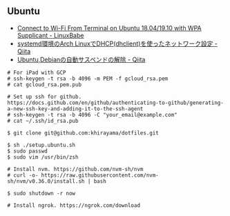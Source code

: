 ## Ubuntu

- [Connect to Wi-Fi From Terminal on Ubuntu 18.04/19.10 with WPA Supplicant - LinuxBabe](https://www.linuxbabe.com/ubuntu/connect-to-wi-fi-from-terminal-on-ubuntu-18-04-19-04-with-wpa-supplicant)
- [systemd環境のArch LinuxでDHCP(dhclient)を使ったネットワーク設定 - Qiita](https://qiita.com/aki3061/items/ca7647a4c3e4aee75d38)
- [Ubuntu,Debianの自動サスペンドの解除 - Qiita](https://qiita.com/ikesama200/items/f595293de82ddc9fa3f1)

```
# For iPad with GCP
# ssh-keygen -t rsa -b 4096 -m PEM -f gcloud_rsa.pem
# cat gcloud_rsa.pem.pub

# Set up ssh for github. https://docs.github.com/en/github/authenticating-to-github/generating-a-new-ssh-key-and-adding-it-to-the-ssh-agent
# ssh-keygen -t rsa -b 4096 -C "your_email@example.com"
# cat ~/.ssh/id_rsa.pub

$ git clone git@github.com:khirayama/dotfiles.git

$ sh ./setup.ubuntu.sh
$ sudo passwd
$ sudo vim /usr/bin/zsh

# Install nvm. https://github.com/nvm-sh/nvm
# curl -o- https://raw.githubusercontent.com/nvm-sh/nvm/v0.36.0/install.sh | bash

$ sudo shutdown -r now

# Install ngrok. https://ngrok.com/download
```
